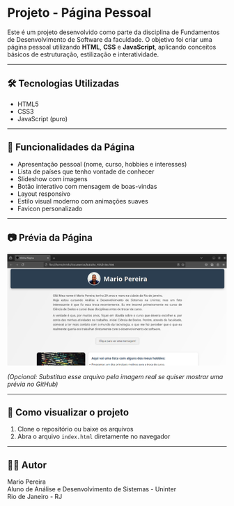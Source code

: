 # Projeto - Página Pessoal

Este é um projeto desenvolvido como parte da disciplina de Fundamentos de Desenvolvimento de Software da faculdade. O objetivo foi criar uma página pessoal utilizando **HTML**, **CSS** e **JavaScript**, aplicando conceitos básicos de estruturação, estilização e interatividade.

---

## 🛠️ Tecnologias Utilizadas

- HTML5
- CSS3
- JavaScript (puro)

---

## 🎨 Funcionalidades da Página

- Apresentação pessoal (nome, curso, hobbies e interesses)
- Lista de países que tenho vontade de conhecer
- Slideshow com imagens
- Botão interativo com mensagem de boas-vindas
- Layout responsivo
- Estilo visual moderno com animações suaves
- Favicon personalizado

---

## 📷 Prévia da Página

<img src="imagens/screenshot.png" alt="Screenshot da página" width="600">

*(Opcional: Substitua esse arquivo pela imagem real se quiser mostrar uma prévia no GitHub)*

---

## 🚀 Como visualizar o projeto

1. Clone o repositório ou baixe os arquivos
2. Abra o arquivo `index.html` diretamente no navegador

---

## 👨‍💻 Autor

Mario Pereira  
Aluno de Análise e Desenvolvimento de Sistemas - Uninter  
Rio de Janeiro - RJ  
